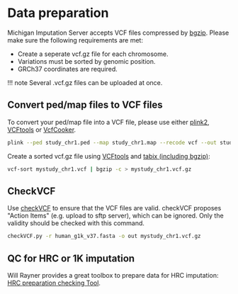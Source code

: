 # Data preparation

Michigan Imputation Server accepts VCF files compressed by [bgzip](http://samtools.sourceforge.net/tabix.shtml). Please make sure the following requirements are met:

- Create a seperate vcf.gz file for each chromosome.
- Variations must be sorted by genomic position.
- GRCh37 coordinates are required.

!!! note
    Several .vcf.gz files can be uploaded at once.

## Convert ped/map files to VCF files

To convert your ped/map file into a VCF file, please use either [plink2](https://www.cog-genomics.org/plink2/), [VCFtools](http://vcftools.sourceforge.net/man_latest.html) or [VcfCooker](http://genome.sph.umich.edu/wiki/VcfCooker).  

````sh
plink --ped study_chr1.ped --map study_chr1.map --recode vcf --out study_chr1
````

Create a sorted vcf.gz file using [VCFtools](http://vcftools.sourceforge.net) and [](http://sourceforge.net/projects/samtools/files/tabix/)[tabix (including bgzip)](http://sourceforge.net/projects/samtools/files/tabix/):

````sh
vcf-sort mystudy_chr1.vcf | bgzip -c > mystudy_chr1.vcf.gz
````

## CheckVCF

Use [checkVCF](https://github.com/zhanxw/checkVCF) to ensure that the VCF files are valid. checkVCF proposes "Action Items" (e.g. upload to sftp server), which can be ignored. Only the validity should be checked with this command.

````sh
checkVCF.py -r human_g1k_v37.fasta -o out mystudy_chr1.vcf.gz
````

## QC for HRC or 1K imputation

Will Rayner provides a great toolbox to prepare data for HRC imputation: [HRC preparation checking Tool](http://www.well.ox.ac.uk/~wrayner/tools/).
